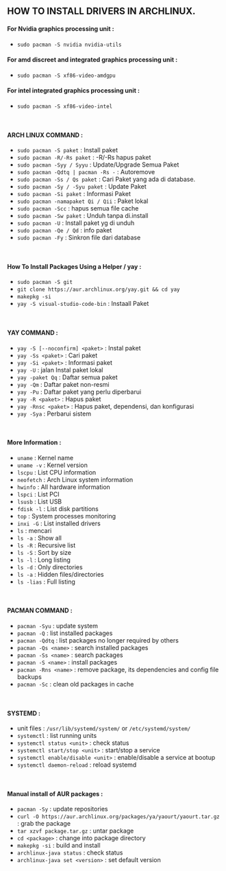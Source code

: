 ## HOW TO INSTALL DRIVERS IN ARCHLINUX.

#### For Nvidia graphics processing unit :
  * ``sudo pacman -S nvidia nvidia-utils``

#### For amd discreet and integrated graphics processing unit :
  * ``sudo pacman -S xf86-video-amdgpu``

#### For intel integrated graphics processing unit :
  * ``sudo pacman -S xf86-video-intel``

<br>

#### ARCH LINUX COMMAND :
  * ``sudo pacman -S paket`` : Install paket
  * ``sudo pacman -R/-Rs paket`` : -R/-Rs hapus paket
  * ``sudo pacman -Syy / Syyu`` : Update/Upgrade Semua Paket
  * ``sudo pacman -Qdtq | pacman -Rs -`` : Autoremove
  * ``sudo pacman -Ss / Qs paket`` : Cari Paket yang ada di database.
  * ``sudo pacman -Sy / -Syu paket`` : Update Paket
  * ``sudo pacman -Si paket`` : Informasi Paket
  * ``sudo pacman -namapaket Qi / Qii`` : Paket lokal
  * ``sudo pacman -Scc`` : hapus semua file cache
  * ``sudo pacman -Sw paket`` : Unduh tanpa di.install
  * ``sudo pacman -U`` : Install paket yg di unduh
  * ``sudo pacman -Qe / Qd`` : info paket
  * ``sudo pacman -Fy`` : Sinkron file dari database

<br>

#### How To Install Packages Using a Helper / yay :
  * ``sudo pacman -S git``
  * ``git clone https://aur.archlinux.org/yay.git && cd yay``
  * ``makepkg -si``
  * ``yay -S visual-studio-code-bin`` : Instaall Paket

<br>

#### YAY COMMAND :
  * ``yay -S [--noconfirm] <paket>`` : Instal paket
  * ``yay -Ss <paket>`` : Cari paket
  * ``yay -Si <paket>`` : Informasi paket
  * ``yay -U`` : jalan Instal paket lokal
  * ``yay -paket Qq`` : Daftar semua paket
  * ``yay -Qm`` : Daftar paket non-resmi
  * ``yay -Pu`` : Daftar paket yang perlu diperbarui
  * ``yay -R <paket>`` : Hapus paket
  * ``yay -Rnsc <paket>`` : Hapus paket, dependensi, dan konfigurasi
  * ``yay -Sya`` : Perbarui sistem

<br>

#### More Information :
  * ``uname`` : Kernel name
  * ``uname -v`` : Kernel version
  * ``lscpu`` : List CPU information
  * ``neofetch`` : Arch Linux system information
  * ``hwinfo`` : All hardware information
  * ``lspci`` : List PCI
  * ``lsusb`` : List USB
  * ``fdisk -l`` : List disk partitions
  * ``top`` : System processes monitoring
  * ``inxi -G`` : List installed drivers
  * ``ls`` : mencari
  * ``ls -a`` : Show all
  * ``ls -R`` : Recursive list
  * ``ls -S`` : Sort by size
  * ``ls -l`` : Long listing
  * ``ls -d`` : Only directories
  * ``ls -a`` : Hidden files/directories
  * ``ls -lias`` : Full listing

<br>

#### PACMAN COMMAND :
  * ``pacman -Syu`` : update system
  * ``pacman -Q`` : list installed packages
  * ``pacman -Qdtq`` : list packages no longer required by others
  * ``pacman -Qs <name>`` : search installed packages
  * ``pacman -Ss <name>`` : search packages
  * ``pacman -S <name>`` : install packages
  * ``pacman -Rns <name>`` : remove package, its dependencies and config file backups
  * ``pacman -Sc`` : clean old packages in cache

<br>

#### SYSTEMD :
  * unit files : ``/usr/lib/systemd/system/`` or ``/etc/systemd/system/``
  * ``systemctl`` : list running units
  * ``systemctl status <unit>`` : check status
  * ``systemctl start/stop <unit>`` : start/stop a service
  * ``systemctl enable/disable <unit>`` : enable/disable a service at bootup
  * ``systemctl daemon-reload`` : reload systemd

<br>

#### Manual install of AUR packages :
  * ``pacman -Sy`` : update repositories
  * ``curl -O https://aur.archlinux.org/packages/ya/yaourt/yaourt.tar.gz`` : grab the package
  * ``tar xzvf package.tar.gz`` : untar package
  * ``cd <package>`` : change into package directory
  * ``makepkg -si`` : build and install
  * ``archlinux-java status`` : check status
  * ``archlinux-java set <version>`` : set default version

